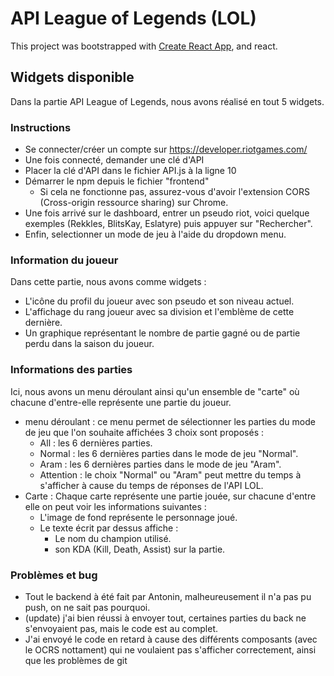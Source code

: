 # API League of Legends (LOL)

This project was bootstrapped with [Create React App](https://github.com/facebook/create-react-app), and react.

## Widgets disponible

Dans la partie API League of Legends, nous avons réalisé en tout 5 widgets.

### Instructions

- Se connecter/créer un compte sur https://developer.riotgames.com/ 
- Une fois connecté, demander une clé d'API
- Placer la clé d'API dans le fichier API.js à la ligne 10
- Démarrer le npm depuis le fichier "frontend"
  - Si cela ne fonctionne pas, assurez-vous d'avoir l'extension CORS (Cross-origin ressource sharing) sur Chrome. 
- Une fois arrivé sur le dashboard, entrer un pseudo riot, voici quelque exemples (Rekkles, BlitsKay, Eslatyre) puis appuyer sur "Rechercher".
- Enfin, selectionner un mode de jeu à l'aide du dropdown menu.

### Information du joueur

Dans cette partie, nous avons comme widgets :
- L'icône du profil du joueur avec son pseudo et son niveau actuel.
- L'affichage du rang joueur avec sa division et l'emblème de cette dernière.
- Un graphique représentant le nombre de partie gagné ou de partie perdu dans la saison du joueur.

### Informations des parties

Ici, nous avons un menu déroulant ainsi qu'un ensemble de "carte" où chacune d'entre-elle représente une partie du joueur.
- menu déroulant : ce menu permet de sélectionner les parties du mode de jeu que l'on souhaite affichées 3 choix sont proposés :
  - All : les 6 dernières parties.
  - Normal : les 6 dernières parties dans le mode de jeu "Normal".
  - Aram : les 6 dernières parties dans le mode de jeu "Aram".
  - Attention : le choix "Normal" ou "Aram" peut mettre du temps à s'afficher à cause du temps de réponses de l'API LOL.
- Carte : Chaque carte représente une partie jouée, sur chacune d'entre elle  on peut voir les informations suivantes :
  - L'image de fond représente le personnage joué.
  - Le texte écrit par dessus affiche :
    - Le nom du champion utilisé.
    - son KDA (Kill, Death, Assist) sur la partie.

### Problèmes et bug
- Tout le backend à été fait par Antonin, malheureusement il n'a pas pu push, on ne sait pas pourquoi.
- (update) j'ai bien réussi à envoyer tout, certaines parties du back ne s'envoyaient pas, mais le code est au complet.
- J'ai envoyé le code en retard à cause des différents composants (avec le OCRS nottament) qui ne voulaient pas s'afficher correctement, ainsi que les problèmes de git